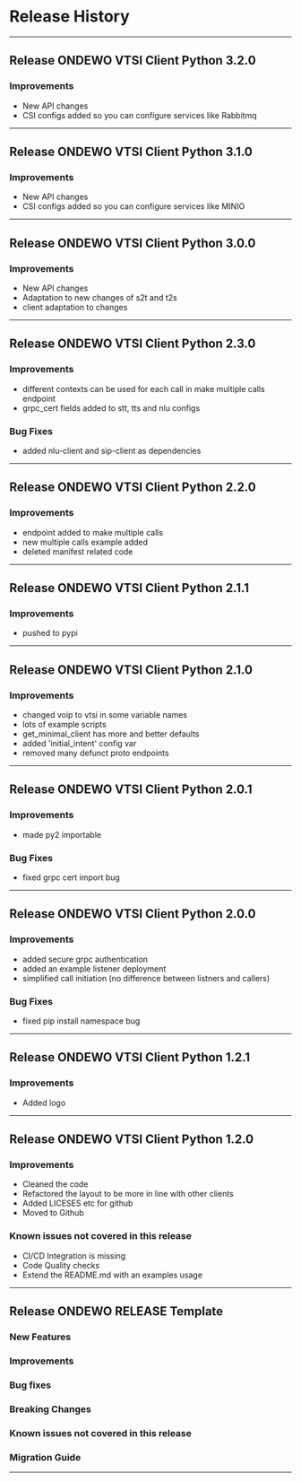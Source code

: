 # Release History
*****************

## Release ONDEWO VTSI Client Python 3.2.0
### Improvements

* New API changes
* CSI configs added so you can configure services like Rabbitmq

*****************

## Release ONDEWO VTSI Client Python 3.1.0
### Improvements

* New API changes
* CSI configs added so you can configure services like MINIO

*****************

## Release ONDEWO VTSI Client Python 3.0.0
### Improvements

* New API changes
* Adaptation to new changes of s2t and t2s
* client adaptation to changes


*****************

## Release ONDEWO VTSI Client Python 2.3.0

### Improvements

* different contexts can be used for each call in make multiple calls endpoint
* grpc_cert fields added to stt, tts and nlu configs

### Bug Fixes

* added nlu-client and sip-client as dependencies

*****************
## Release ONDEWO VTSI Client Python 2.2.0

### Improvements
* endpoint added to make multiple calls
* new multiple calls example added
* deleted manifest related code

*****************
## Release ONDEWO VTSI Client Python 2.1.1

### Improvements
* pushed to pypi

*****************
## Release ONDEWO VTSI Client Python 2.1.0

### Improvements

* changed voip to vtsi in some variable names
* lots of example scripts
* get_minimal_client has more and better defaults
* added 'initial_intent' config var
* removed many defunct proto endpoints

*****************
## Release ONDEWO VTSI Client Python 2.0.1

### Improvements

* made py2 importable

### Bug Fixes

* fixed grpc cert import bug

*****************
## Release ONDEWO VTSI Client Python 2.0.0

### Improvements

* added secure grpc authentication
* added an example listener deployment
* simplified call initiation (no difference between listners and callers)

### Bug Fixes

* fixed pip install namespace bug

*****************

## Release ONDEWO VTSI Client Python 1.2.1

### Improvements

* Added logo

*****************
## Release ONDEWO VTSI Client Python 1.2.0

### Improvements

* Cleaned the code
* Refactored the layout to be more in line with other clients
* Added LICESES etc for github
* Moved to Github

### Known issues not covered in this release
 * CI/CD Integration is missing
 * Code Quality checks
 * Extend the README.md with an examples usage 

*****************
## Release ONDEWO RELEASE Template
### New Features
### Improvements
### Bug fixes
### Breaking Changes
### Known issues not covered in this release
### Migration Guide

*****************
